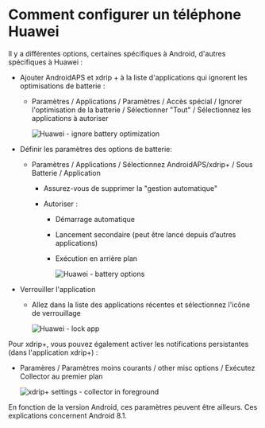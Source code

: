 # Comment configurer un téléphone Huawei

Il y a différentes options, certaines spécifiques à Android, d'autres spécifiques à Huawei :

* Ajouter AndroidAPS et xdrip + à la liste d'applications qui ignorent les optimisations de batterie :

  * Paramètres / Applications / Paramètres / Accès spécial / Ignorer l'optimisation de la batterie / Sélectionner "Tout" / Sélectionnez les applications à autoriser

    ![Huawei - ignore battery optimization](../images/Huawei_BatteryOptimization.png)

* Définir les paramètres des options de batterie:

  * Paramètres / Applications / Sélectionnez AndroidAPS/xdrip+ / Sous Batterie / Application

    * Assurez-vous de supprimer la "gestion automatique"
    * Autoriser :

      * Démarrage automatique
      * Lancement secondaire (peut être lancé depuis d’autres applications)
      * Exécution en arrière plan

        ![Huawei - battery options](../images/Huawei_BatteryOptions.png)

* Verrouiller l'application

  * Allez dans la liste des applications récentes et sélectionnez l'icône de verrouillage

    ![Huawei - lock app](../images/Huawei_LockApp.png)

Pour xdrip+, vous pouvez également activer les notifications persistantes (dans l'application xdrip+) :

* Paramères / Paramètres moins courants / other misc options / Exécutez Collector au premier plan

  ![xdrip+ settings - collector in foreground](../images/xdrip_collector_foreground.png)

En fonction de la version Android, ces paramètres peuvent être ailleurs. Ces explications concernent Android 8.1.